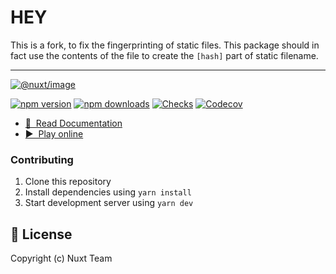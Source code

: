 # HEY

This is a fork, to fix the fingerprinting of static files. This package should in fact use the contents of the file to create the `[hash]` part of static filename.

---

[![@nuxt/image](./docs/public/cover.jpg "Nuxt Image")](https://image.nuxtjs.org)

[![npm version][npm-version-src]][npm-version-href]
[![npm downloads][npm-downloads-src]][npm-downloads-href]
[![Checks][checks-src]][checks-href]
[![Codecov][codecov-src]][codecov-href]

- [📖 &nbsp;Read Documentation](https://image.nuxtjs.org)
- [▶️ &nbsp;Play online](https://githubbox.com/nuxt/image/tree/main/example)

### Contributing

1. Clone this repository
2. Install dependencies using `yarn install`
3. Start development server using `yarn dev`

## 📑 License

Copyright (c) Nuxt Team

<!-- Badges -->

[npm-version-src]: https://flat.badgen.net/npm/v/@nuxt/image
[npm-version-href]: https://npmjs.com/package/@nuxt/image
[npm-downloads-src]: https://flat.badgen.net/npm/dm/@nuxt/image
[npm-downloads-href]: https://npmjs.com/package/@nuxt/image
[checks-src]: https://flat.badgen.net/github/checks/nuxt/image/master
[checks-href]: https://github.com/nuxt/image/actions
[codecov-src]: https://flat.badgen.net/codecov/c/github/nuxt/image
[codecov-href]: https://codecov.io/gh/nuxt/image
[license-src]: https://img.shields.io/npm/l/@nuxt/image.svg
[license-href]: https://github.com/nuxt/image/blob/main/LICENSE
